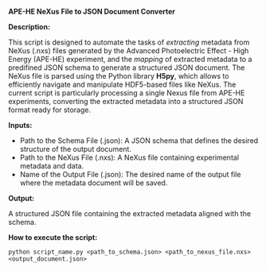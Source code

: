 **APE-HE NeXus File to JSON Document Converter**

**Description:**

This script is designed to automate the tasks of _extracting_ metadata from NeXus (.nxs) files generated by the Advanced Photoelectric Effect - High Energy (APE-HE) experiment, and the _mapping_ of extracted metadata to a predifined JSON schema to generate a structured JSON document. The NeXus file is parsed using the Python library **H5py**, which allows to efficiently navigate and manipulate HDF5-based files like NeXus.
The current script is particularly processing a single Nexus file from APE-HE experiments, converting the extracted metadata into a structured JSON format ready for storage.

**Inputs:**

- Path to the Schema File (.json):
A JSON schema that defines the desired structure of the output document.
- Path to the NeXus File (.nxs):
A NeXus file containing experimental metadata and data.
- Name of the Output File (.json):
The desired name of the output file where the metadata document will be saved.

**Output:**

A structured JSON file containing the extracted metadata aligned with the schema.

**How to execute the script:**

`python script_name.py <path_to_schema.json> <path_to_nexus_file.nxs> <output_document.json>`

